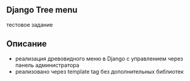 ## Django Tree menu

тестовое задание

## Описание

* реализация древовидного меню в Django с управлением через панель администратора
* реализовано через template tag без дополнительных библиотек
